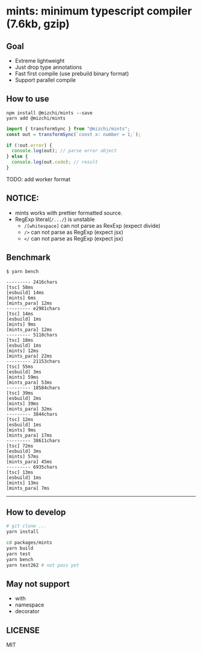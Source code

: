 # mints: minimum typescript compiler (7.6kb, gzip)

## Goal

- Extreme lightweight
- Just drop type annotations
- Fast first compile (use prebuild binary format)
- Support parallel compile

## How to use

```
npm install @mizchi/mints --save
yarn add @mizchi/mints
```

```ts
import { transformSync } from "@mizchi/mints";
const out = transformSync(`const x: number = 1;`);

if (!out.error) {
  console.log(out); // parse error object
} else {
  console.log(out.code); // result
}
```

TODO: add worker format

## NOTICE:

- mints works with prettier formatted source.
- RegExp literal(`/.../`) is unstable
  - `/[whitespace]` can not parse as RexExp (expect divide)
  - `/>` can not parse as RegExp (expect jsx)
  - `</` can not parse as RegExp (expect jsx)

## Benchmark

```
$ yarn bench
```

```
--------- 2416chars
[tsc] 58ms
[esbuild] 14ms
[mints] 6ms
[mints_para] 12ms
--------- e2981chars
[tsc] 14ms
[esbuild] 1ms
[mints] 9ms
[mints_para] 12ms
--------- 5118chars
[tsc] 18ms
[esbuild] 1ms
[mints] 12ms
[mints_para] 22ms
--------- 21153chars
[tsc] 55ms
[esbuild] 3ms
[mints] 59ms
[mints_para] 53ms
--------- 18584chars
[tsc] 39ms
[esbuild] 2ms
[mints] 39ms
[mints_para] 32ms
--------- 3844chars
[tsc] 12ms
[esbuild] 1ms
[mints] 9ms
[mints_para] 17ms
--------- 38611chars
[tsc] 72ms
[esbuild] 3ms
[mints] 57ms
[mints_para] 45ms
--------- 6935chars
[tsc] 13ms
[esbuild] 1ms
[mints] 13ms
[mints_para] 7ms
```

---

## How to develop

```bash
# git clone ...
yarn install

cd packages/mints
yarn build
yarn test
yarn bench
yarn test262 # not pass yet
```

## May not support

- with
- namespace
- decorator

## LICENSE

MIT
